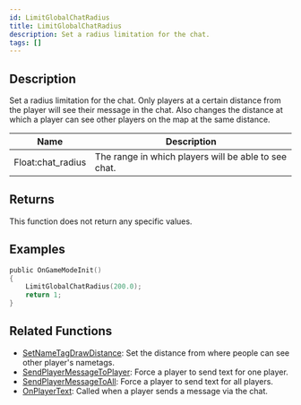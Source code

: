 ```yaml
---
id: LimitGlobalChatRadius
title: LimitGlobalChatRadius
description: Set a radius limitation for the chat.
tags: []
---
```


## Description

Set a radius limitation for the chat. Only players at a certain distance from the player will see their message in the chat. Also changes the distance at which a player can see other players on the map at the same distance.

| Name              | Description                                          |
| ----------------- | ---------------------------------------------------- |
| Float:chat_radius | The range in which players will be able to see chat. |

## Returns

This function does not return any specific values.

## Examples

```c
public OnGameModeInit()
{
    LimitGlobalChatRadius(200.0);
    return 1;
}
```

## Related Functions

- [SetNameTagDrawDistance](SetNameTagDrawDistance.md): Set the distance from where people can see other player's nametags.
- [SendPlayerMessageToPlayer](SendPlayerMessageToPlayer.md): Force a player to send text for one player.
- [SendPlayerMessageToAll](SendPlayerMessageToAll.md): Force a player to send text for all players.
- [OnPlayerText](../callbacks/OnPlayerText.md): Called when a player sends a message via the chat.
